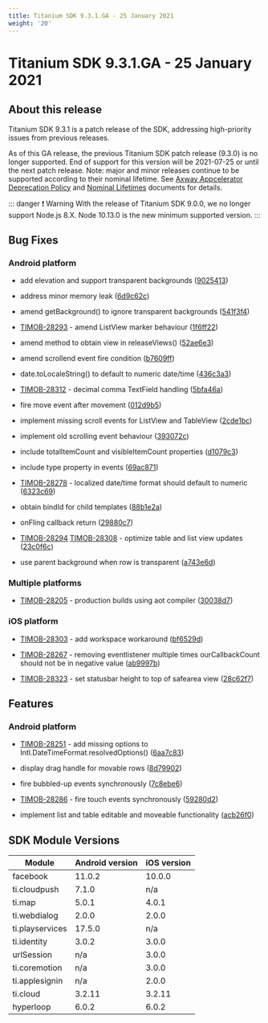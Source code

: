 ```yaml
---
title: Titanium SDK 9.3.1.GA - 25 January 2021
weight: '20'
---
```


# Titanium SDK 9.3.1.GA - 25 January 2021

## About this release

Titanium SDK 9.3.1 is a patch release of the SDK, addressing high-priority issues from previous releases.

As of this GA release, the previous Titanium SDK patch release (9.3.0) is no longer supported. End of support for this version will be 2021-07-25 or until the next patch release. Note: major and minor releases continue to be supported according to their nominal lifetime. See [Axway Appcelerator Deprecation Policy](https://docs.axway.com/bundle/AMPLIFY_Appcelerator_Services_Overview_allOS_en/page/axway_appcelerator_deprecation_policy.html) and [Nominal Lifetimes](https://docs.axway.com/bundle/AMPLIFY_Appcelerator_Services_Overview_allOS_en/page/axway_appcelerator_product_lifecycle.html#AxwayAppceleratorProductLifecycle-NominalLifetimes) documents for details.

::: danger ❗️ Warning
With the release of Titanium SDK 9.0.0, we no longer support Node.js 8.X. Node 10.13.0 is the new minimum supported version.
:::

## Bug Fixes

### Android platform

* add elevation and support transparent backgrounds ([9025413](https://github.com/appcelerator/titanium_mobile/commit/9025413f004fddedffef160892cf09e04135c9bd))

* address minor memory leak ([6d9c62c](https://github.com/appcelerator/titanium_mobile/commit/6d9c62c8e2a83226a746a17ed088b246cb8080c3))

* amend getBackground() to ignore transparent backgrounds ([541f3f4](https://github.com/appcelerator/titanium_mobile/commit/541f3f46cf19591841ee32ac6dd91d90c856e6ad))

* [TIMOB-28293](https://jira-archive.titaniumsdk.com/TIMOB-28293) - amend ListView marker behaviour ([1f6ff22](https://github.com/appcelerator/titanium_mobile/commit/1f6ff229462d126f8675bbf9bb972d6b6d4cb0fb))

* amend method to obtain view in releaseViews() ([52ae6e3](https://github.com/appcelerator/titanium_mobile/commit/52ae6e3f0c7f2f556f8bdfc19c2889fc3f933503))

* amend scrollend event fire condition ([b7609ff](https://github.com/appcelerator/titanium_mobile/commit/b7609ff96e11c7eb41464c7c129409eb597b976f))

* date.toLocaleString() to default to numeric date/time ([436c3a3](https://github.com/appcelerator/titanium_mobile/commit/436c3a374d1c316ec4b6236faf629d929836b697))

* [TIMOB-28312](https://jira-archive.titaniumsdk.com/TIMOB-28312) - decimal comma TextField handling ([5bfa46a](https://github.com/appcelerator/titanium_mobile/commit/5bfa46afa005155358e38ecc4246121801e3d9bd))

* fire move event after movement ([012d9b5](https://github.com/appcelerator/titanium_mobile/commit/012d9b5c8732f330066dddd3272ab075f01eb8c5))

* implement missing scroll events for ListView and TableView ([2cde1bc](https://github.com/appcelerator/titanium_mobile/commit/2cde1bc6dfd4896fb9b86e205c33aa9858304e4e))

* implement old scrolling event behaviour ([393072c](https://github.com/appcelerator/titanium_mobile/commit/393072c2f9e39fd513480013393fc645c9e548d0))

* include totalItemCount and visibleItemCount properties ([d1079c3](https://github.com/appcelerator/titanium_mobile/commit/d1079c348ebb772e001025e9ab513c97c814c76f))

* include type property in events ([69ac871](https://github.com/appcelerator/titanium_mobile/commit/69ac871d456df8f0cd1ca550f13fb2464cdf5f13))

* [TIMOB-28278](https://jira-archive.titaniumsdk.com/TIMOB-28278) - localized date/time format should default to numeric ([6323c69](https://github.com/appcelerator/titanium_mobile/commit/6323c698de92568f7050f3ddecac55b03f75a67d))

* obtain bindId for child templates ([88b1e2a](https://github.com/appcelerator/titanium_mobile/commit/88b1e2ab2a6d0b7ed1d4c98b95423d7122be9d08))

* onFling callback return ([29880c7](https://github.com/appcelerator/titanium_mobile/commit/29880c775adfaa04b28bdc0fc42ad57de89faed0))

* [TIMOB-28294](https://jira-archive.titaniumsdk.com/TIMOB-28294) [TIMOB-28308](https://jira-archive.titaniumsdk.com/TIMOB-28308) - optimize table and list view updates ([23c0f6c](https://github.com/appcelerator/titanium_mobile/commit/23c0f6cae20dd63e9bb4dbe52d5431702565b41d))

* use parent background when row is transparent ([a743e6d](https://github.com/appcelerator/titanium_mobile/commit/a743e6d64528adc3bb983731d7a619ff05e645ac))

### Multiple platforms

* [TIMOB-28205](https://jira-archive.titaniumsdk.com/TIMOB-28205) - production builds using aot compiler ([30038d7](https://github.com/appcelerator/titanium_mobile/commit/30038d72c371dc1009d01e10bf6c475bbda0e662))

### iOS platform

* [TIMOB-28303](https://jira-archive.titaniumsdk.com/TIMOB-28303) - add workspace workaround ([bf6529d](https://github.com/appcelerator/titanium_mobile/commit/bf6529d891f2bdb26e550b6851a05e9df8fe540c))

* [TIMOB-28267](https://jira-archive.titaniumsdk.com/TIMOB-28267) - removing eventlistener multiple times ourCallbackCount should not be in negative value ([ab9997b](https://github.com/appcelerator/titanium_mobile/commit/ab9997b0391fad13fa760604cf807b0239bc8590))

* [TIMOB-28323](https://jira-archive.titaniumsdk.com/TIMOB-28323) - set statusbar height to top of safearea view ([28c62f7](https://github.com/appcelerator/titanium_mobile/commit/28c62f7a0f3ad4cd7e02591755d7ee9a77808c1e))

## Features

### Android platform

* [TIMOB-28251](https://jira-archive.titaniumsdk.com/TIMOB-28251) - add missing options to Intl.DateTimeFormat.resolvedOptions() ([6aa7c83](https://github.com/appcelerator/titanium_mobile/commit/6aa7c835f3675b408e762c49dcd7d9afe4015241))

* display drag handle for movable rows ([8d79902](https://github.com/appcelerator/titanium_mobile/commit/8d7990257c295232dcca483b3e733091df2caeb1))

* fire bubbled-up events synchronously ([7c8ebe6](https://github.com/appcelerator/titanium_mobile/commit/7c8ebe6489743dc1a8b89d6e146c7bd4caad43e0))

* [TIMOB-28286](https://jira-archive.titaniumsdk.com/TIMOB-28286) - fire touch events synchronously ([59280d2](https://github.com/appcelerator/titanium_mobile/commit/59280d2ccd0e5e2a632c46dc6dc8551044b58ede))

* implement list and table editable and moveable functionality ([acb26f0](https://github.com/appcelerator/titanium_mobile/commit/acb26f05956f00c14b29bf9b634372026520d47b))

## SDK Module Versions

| Module | Android version | iOS version |
| --- | --- | --- |
| facebook | 11.0.2 | 10.0.0 |
| ti.cloudpush | 7.1.0 | n/a |
| ti.map | 5.0.1 | 4.0.1 |
| ti.webdialog | 2.0.0 | 2.0.0 |
| ti.playservices | 17.5.0 | n/a |
| ti.identity | 3.0.2 | 3.0.0 |
| urlSession | n/a | 3.0.0 |
| ti.coremotion | n/a | 3.0.0 |
| ti.applesignin | n/a | 2.0.0 |
| ti.cloud | 3.2.11 | 3.2.11 |
| hyperloop | 6.0.2 | 6.0.2 |
